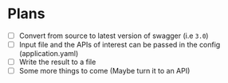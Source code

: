 # Plans

* [ ] Convert from source to latest version of swagger (i.e `3.0`)
* [ ] Input file and the APIs of interest can be passed in the config (application.yaml)
* [ ] Write the result to a file
* [ ] Some more things to come (Maybe turn it to an API)
